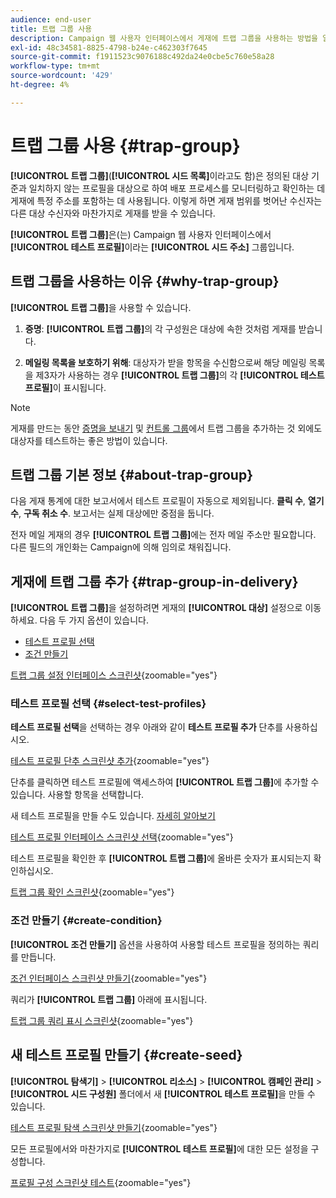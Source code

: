 ```yaml
---
audience: end-user
title: 트랩 그룹 사용
description: Campaign 웹 사용자 인터페이스에서 게재에 트랩 그룹을 사용하는 방법을 알아봅니다
exl-id: 48c34581-8825-4798-b24e-c462303f7645
source-git-commit: f1911523c9076188c492da24e0cbe5c760e58a28
workflow-type: tm+mt
source-wordcount: '429'
ht-degree: 4%

---
```


# 트랩 그룹 사용 {#trap-group}

**[!UICONTROL 트랩 그룹]**(**[!UICONTROL 시드 목록]**&#x200B;이라고도 함)은 정의된 대상 기준과 일치하지 않는 프로필을 대상으로 하여 배포 프로세스를 모니터링하고 확인하는 데 게재에 특정 주소를 포함하는 데 사용됩니다. 이렇게 하면 게재 범위를 벗어난 수신자는 다른 대상 수신자와 마찬가지로 게재를 받을 수 있습니다.

**[!UICONTROL 트랩 그룹]**&#x200B;은(는) Campaign 웹 사용자 인터페이스에서 **[!UICONTROL 테스트 프로필]**&#x200B;이라는 **[!UICONTROL 시드 주소]** 그룹입니다.

## 트랩 그룹을 사용하는 이유 {#why-trap-group}

**[!UICONTROL 트랩 그룹]**&#x200B;을 사용할 수 있습니다.

1. **증명**: **[!UICONTROL 트랩 그룹]**&#x200B;의 각 구성원은 대상에 속한 것처럼 게재를 받습니다.

1. **메일링 목록을 보호하기 위해**: 대상자가 받을 항목을 수신함으로써 해당 메일링 목록을 제3자가 사용하는 경우 **[!UICONTROL 트랩 그룹]**&#x200B;의 각 **[!UICONTROL 테스트 프로필]**&#x200B;이 표시됩니다.

>[!NOTE]
>
>게재를 만드는 동안 [증명을 보내기](../email/create-email.md#preview-test) 및 [컨트롤 그룹](control-group.md)에서 트랩 그룹을 추가하는 것 외에도 대상자를 테스트하는 좋은 방법이 있습니다.

## 트랩 그룹 기본 정보 {#about-trap-group}

다음 게재 통계에 대한 보고서에서 테스트 프로필이 자동으로 제외됩니다. **클릭 수**, **열기 수**, **구독 취소 수**. 보고서는 실제 대상에만 중점을 둡니다.

전자 메일 게재의 경우 **[!UICONTROL 트랩 그룹]**&#x200B;에는 전자 메일 주소만 필요합니다. 다른 필드의 개인화는 Campaign에 의해 임의로 채워집니다.

## 게재에 트랩 그룹 추가 {#trap-group-in-delivery}

**[!UICONTROL 트랩 그룹]**&#x200B;을 설정하려면 게재의 **[!UICONTROL 대상]** 설정으로 이동하세요. 다음 두 가지 옵션이 있습니다.

* [테스트 프로필 선택](#select-test-profiles)
* [조건 만들기](#create-condition)

[트랩 그룹 설정 인터페이스 스크린샷](assets/trap-group.png){zoomable="yes"}

### 테스트 프로필 선택 {#select-test-profiles}

**테스트 프로필 선택**&#x200B;을 선택하는 경우 아래와 같이 **테스트 프로필 추가** 단추를 사용하십시오.

[테스트 프로필 단추 스크린샷 추가](assets/trap-no-test-profile.png){zoomable="yes"}

단추를 클릭하면 테스트 프로필에 액세스하여 **[!UICONTROL 트랩 그룹]**&#x200B;에 추가할 수 있습니다. 사용할 항목을 선택합니다.

새 테스트 프로필을 만들 수도 있습니다. [자세히 알아보기](#create-seed)

[테스트 프로필 인터페이스 스크린샷 선택](assets/trap-select-test-profiles.png){zoomable="yes"}

테스트 프로필을 확인한 후 **[!UICONTROL 트랩 그룹]**&#x200B;에 올바른 숫자가 표시되는지 확인하십시오.

[트랩 그룹 확인 스크린샷](assets/trap-check.png){zoomable="yes"}

### 조건 만들기 {#create-condition}

**[!UICONTROL 조건 만들기]** 옵션을 사용하여 사용할 테스트 프로필을 정의하는 쿼리를 만듭니다.

[조건 인터페이스 스크린샷 만들기](assets/trap-create-condition.png){zoomable="yes"}

쿼리가 **[!UICONTROL 트랩 그룹]** 아래에 표시됩니다.

[트랩 그룹 쿼리 표시 스크린샷](assets/trap-custom.png){zoomable="yes"}

## 새 테스트 프로필 만들기 {#create-seed}

**[!UICONTROL 탐색기]** > **[!UICONTROL 리소스]** > **[!UICONTROL 캠페인 관리]** > **[!UICONTROL 시드 구성원]** 폴더에서 새 **[!UICONTROL 테스트 프로필]**&#x200B;을 만들 수 있습니다.

[테스트 프로필 탐색 스크린샷 만들기](assets/trap-create.png){zoomable="yes"}

모든 프로필에서와 마찬가지로 **[!UICONTROL 테스트 프로필]**&#x200B;에 대한 모든 설정을 구성합니다.

[프로필 구성 스크린샷 테스트](assets/trap-create-contact.png){zoomable="yes"}